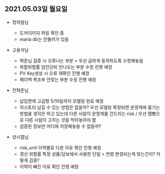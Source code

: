 ## 2021.05.03일 월요일

* 정의철님 
   - 도커이미지 파일 확인 중
   - maria db는 안들어가 있음 
 
* 고용석님 
   -  혁준님 검증 시 오류나는 부분 > 우선 급하게 동작하도록 수정해놓음
   -  복합위험률 암진단비 안나오는 부분 수정 진행 예정
   -  PV Key생성 시 오류 재확인 진행 예정
   -  페이백 특조부 안맞는 부분 수정 진행 예정
 
 * 전혁준님
    - 납입면제 고급형 5/10일까지 모델링 완료 예정
    - 히스토리 남길 수 있는 방법은 없을까? 우선 모델링 확정되면 운영계에 옮기는 방법을 생각은 하고 있는데 다른 사람이 운영계를 건드리는 risk / 우선 땜빵으로 다른 사람이 고치는 것을 막아놓아야 함
    - 검증된 정보만 어디에 저장해놓을 수 없을까?

 * 양시열님
    - risk_unit 이력별로 다른 이유 확인 진행 예정
    - 갱신 위험률 특정 상품/담보에서 사용한 단일 > 연령 변경되는게 맞는건지? 어떻게 검증?
    - 이력이 빠진 이유 확인 진행 예정
<!--stackedit_data:
eyJoaXN0b3J5IjpbLTM0NDg3MDc5OCwtNzU3MTM1NzExLDE2MT
gyNDA4ODVdfQ==
-->